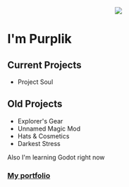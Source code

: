 <p align="center">
  <img src="https://user-images.githubusercontent.com/60230933/183299351-2afd3051-3085-4198-be2a-40afe50b83bb.png">
</p>

<h1 style=style="align: center;"> I'm Purplik </h1>

## Current Projects
- Project Soul

## Old Projects
- Explorer's Gear
- Unnamed Magic Mod
- Hats & Cosmetics
- Darkest Stress

Also I'm learning Godot right now

### [My portfolio](https://purplikdev.github.io "Portfolio")

